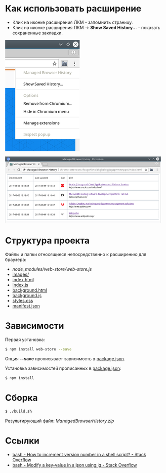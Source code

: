 # Как использовать расширение

- Клик на иконке расширения ЛКМ - запомнить страницу.
- Клик на иконке расширения ПКМ → **Show Saved History...** - показать сохраненные закладки.

<kbd>![Historize this page](screenshots/historize-this-page.png)</kbd>

<kbd>![Show Saved History...](screenshots/show-saved-history.png)</kbd>

# Структура проекта

Файлы и папки относящиеся непосредственно к расширению для браузера:

- *node_modules/web-store/web-store.js*
- [images/](images/)
- [index.html](index.html)
- [index.js](index.js)
- [background.html](background.html)
- [background.js](background.js)
- [styles.css](styles.css)
- [manifest.json](manifest.json)

# Зависимости

Первая установка:

```bash
$ npm install web-store --save
```

Опция **--save** прописывает зависимость в [package.json](package.json).

Установка зависимостей прописанных в [package.json](package.json):

```bash
$ npm install
```

# Сборка

```bash
$ ./build.sh
```

Результирующий файл: *ManagedBrowserHistory.zip*

# Ссылки

- [bash - How to increment version number in a shell script? - Stack Overflow](https://stackoverflow.com/a/17364637/2289640)
- [bash - Modify a key-value in a json using jq - Stack Overflow](https://stackoverflow.com/a/42717073/2289640)
